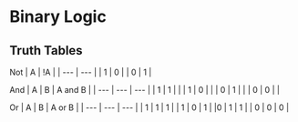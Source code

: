 # Binary Logic

## Truth Tables

Not
| A | !A |
| --- | --- |
| 1 | 0 |
| 0 | 1 |

And
| A | B | A and B |
| --- | --- | --- |
| 1 | 1 |  |
| 1 | 0 |  |
| 0 | 1 |  |
| 0 | 0 |  |

Or
| A | B | A or B |
| --- | --- | --- |
| 1 | 1 | 1 |
| 1 | 0 | 1 | 
|0 | 1 | 1 |
| 0 | 0 | 0 |
